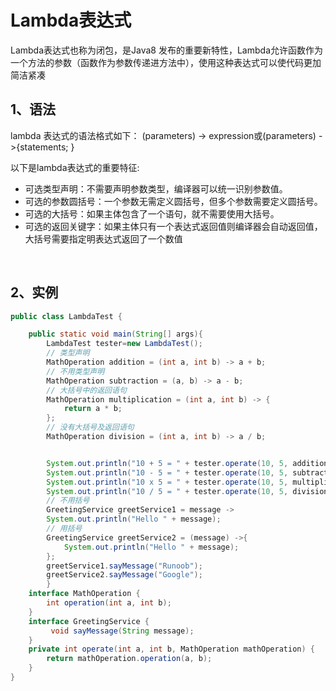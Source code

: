 Lambda表达式
==========
Lambda表达式也称为闭包，是Java8 发布的重要新特性，Lambda允许函数作为一个方法的参数（函数作为参数传递进方法中），使用这种表达式可以使代码更加简洁紧凑
<br/>

1、语法
------
lambda 表达式的语法格式如下：
(parameters) -> expression或(parameters) ->{statements; }

以下是lambda表达式的重要特征:
* 可选类型声明：不需要声明参数类型，编译器可以统一识别参数值。
* 可选的参数圆括号：一个参数无需定义圆括号，但多个参数需要定义圆括号。
* 可选的大括号：如果主体包含了一个语句，就不需要使用大括号。
* 可选的返回关键字：如果主体只有一个表达式返回值则编译器会自动返回值，大括号需要指定明表达式返回了一个数值

<br/>

2、实例
------
```Java
public class LambdaTest {

    public static void main(String[] args){
        LambdaTest tester=new LambdaTest();
        // 类型声明
        MathOperation addition = (int a, int b) -> a + b;
        // 不用类型声明
        MathOperation subtraction = (a, b) -> a - b;
        // 大括号中的返回语句
        MathOperation multiplication = (int a, int b) -> {
            return a * b;
        };
        // 没有大括号及返回语句
        MathOperation division = (int a, int b) -> a / b;


        System.out.println("10 + 5 = " + tester.operate(10, 5, addition));
        System.out.println("10 - 5 = " + tester.operate(10, 5, subtraction));
        System.out.println("10 x 5 = " + tester.operate(10, 5, multiplication));
        System.out.println("10 / 5 = " + tester.operate(10, 5, division));
        // 不用括号
        GreetingService greetService1 = message ->
        System.out.println("Hello " + message);
        // 用括号
        GreetingService greetService2 = (message) ->{
            System.out.println("Hello " + message);
        };
        greetService1.sayMessage("Runoob");
        greetService2.sayMessage("Google");
        }
    interface MathOperation {
        int operation(int a, int b);
    }
    interface GreetingService {
         void sayMessage(String message);
    }
    private int operate(int a, int b, MathOperation mathOperation) {
        return mathOperation.operation(a, b);
    }
}
```